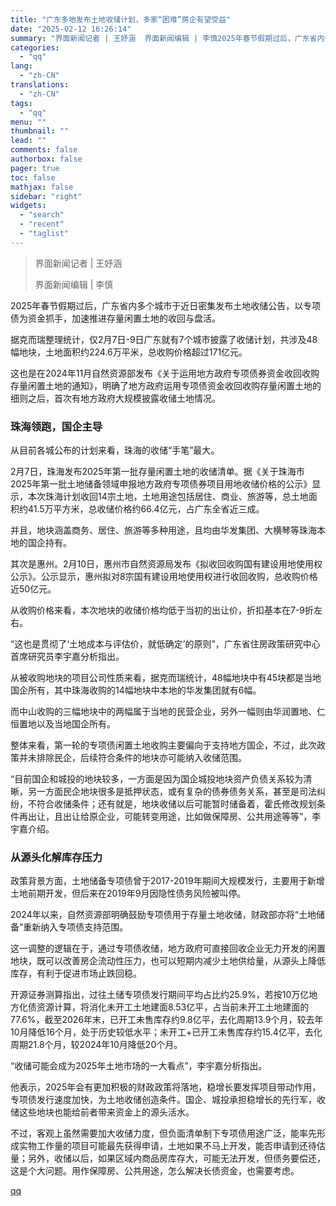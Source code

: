 ```yaml
---
title: "广东多地发布土地收储计划，多家“困难”房企有望受益"
date: "2025-02-12 16:26:14"
summary: "界面新闻记者 | 王妤涵  界面新闻编辑 | 李慎2025年春节假期过后，广东省内多个城市于近日密集..."
categories:
  - "qq"
lang:
  - "zh-CN"
translations:
  - "zh-CN"
tags:
  - "qq"
menu: ""
thumbnail: ""
lead: ""
comments: false
authorbox: false
pager: true
toc: false
mathjax: false
sidebar: "right"
widgets:
  - "search"
  - "recent"
  - "taglist"
---
```


> 界面新闻记者 | 王妤涵 
> 
> 界面新闻编辑 | 李慎

2025年春节假期过后，广东省内多个城市于近日密集发布土地收储公告，以专项债为资金抓手，加速推进存量闲置土地的收回与盘活。

据克而瑞整理统计，仅2月7日-9日广东就有7个城市披露了收储计划，共涉及48幅地块，土地面积约224.6万平米，总收购价格超过171亿元。

这也是在2024年11月自然资源部发布《关于运用地方政府专项债券资金收回收购存量闲置土地的通知》，明确了地方政府运用专项债资金收回收购存量闲置土地的细则之后，首次有地方政府大规模披露收储土地情况。

### ****珠海领跑，国企主导****

从目前各城公布的计划来看，珠海的收储“手笔”最大。

2月7日，珠海发布2025年第一批存量闲置土地的收储清单。据《关于珠海市2025年第一批土地储备领域申报地方政府专项债券项目用地收储价格的公示》显示，本次珠海计划收回14宗土地，土地用途包括居住、商业、旅游等，总土地面积约41.5万平方米，总收储价格约66.4亿元，占广东全省近三成。

并且，地块涵盖商务、居住、旅游等多种用途，且均由华发集团、大横琴等珠海本地的国企持有。

其次是惠州。2月10日，惠州市自然资源局发布《拟收回收购国有建设用地使用权公示》。公示显示，惠州拟对8宗国有建设用地使用权进行收回收购，总收购价格近50亿元。

从收购价格来看，本次地块的收储价格均低于当初的出让价，折扣基本在7-9折左右。

“这也是贯彻了‘土地成本与评估价，就低确定’的原则”，广东省住房政策研究中心首席研究员李宇嘉分析指出。

从被收购地块的项目公司性质来看，据克而瑞统计，48幅地块中有45块都是当地国企所有，其中珠海收购的14幅地块中本地的华发集团就有6幅。

而中山收购的三幅地块中的两幅属于当地的民营企业，另外一幅则由华润置地、仁恒置地以及当地国企所有。

整体来看，第一轮的专项债闲置土地收购主要偏向于支持地方国企，不过，此次政策并未排除民企，后续符合条件的地块亦可能纳入收储范围。

“目前国企和城投的地块较多，一方面是因为国企城投地块资产负债关系较为清晰，另一方面民企地块很多是抵押状态，或有复杂的债券债务关系，甚至是司法纠纷，不符合收储条件；还有就是，地块收储以后可能暂时储备着，霍氏修改规划条件再出让，且出让给原企业，可能转变用途，比如做保障房、公共用途等等”，李宇嘉介绍。

### ****从源头化解库存压力****

政策背景方面，土地储备专项债曾于2017-2019年期间大规模发行，主要用于新增土地前期开发，但后来在2019年9月因隐性债务风险被叫停。

2024年以来，自然资源部明确鼓励专项债用于存量土地收储，财政部亦将“土地储备”重新纳入专项债支持范围。

这一调整的逻辑在于，通过专项债收储，地方政府可直接回收企业无力开发的闲置地块，既可以改善房企流动性压力，也可以短期内减少土地供给量，从源头上降低库存，有利于促进市场止跌回稳。

开源证券测算指出，过往土储专项债发行期间平均占比约25.9%，若按10万亿地方化债资源计算，将消化未开工土地建面8.53亿平，占当前未开工土地建面的77.6%，截至2026年末，已开工未售库存约9.8亿平，去化周期13.9个月，较去年10月降低16个月，处于历史较低水平；未开工+已开工未售库存约15.4亿平，去化周期21.8个月，较2024年10月降低20个月。

“收储可能会成为2025年土地市场的一大看点”，李宇嘉分析指出。

他表示，2025年会有更加积极的财政政策将落地，稳增长要发挥项目带动作用，专项债发行速度加快，为土地收储创造条件。国企、城投承担稳增长的先行军，收储这些地块也能给前者带来资金上的源头活水。

不过，客观上虽然需要加大收储力度，但负面清单制下专项债用途广泛，能率先形成实物工作量的项目可能最先获得申请，土地如果不马上开发，能否申请到还待估量；另外，收储以后，如果区域内商品房库存大，可能无法开发，但债务要偿还，这是个大问题。用作保障房、公共用途，怎么解决长债资金，也需要考虑。

[qq](https://new.qq.com/rain/a/20250212A06FMP00)
